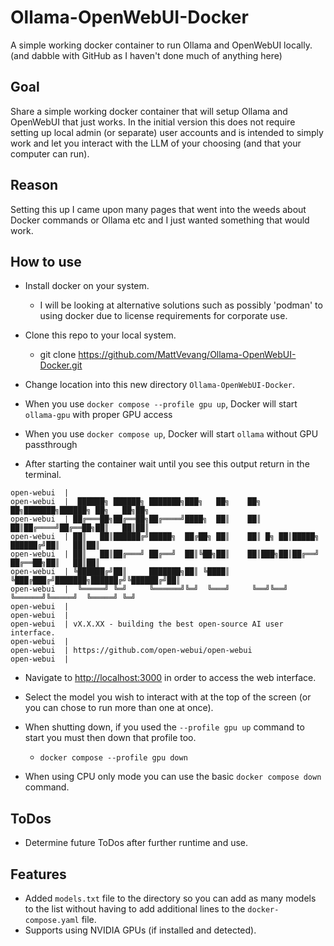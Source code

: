 # Ollama-OpenWebUI-Docker

A simple working docker container to run Ollama and OpenWebUI locally.
(and dabble with GitHub as I haven't done much of anything here)

## Goal

Share a simple working docker container that will setup Ollama
and OpenWebUI that just works.
In the initial version this does not require setting up local admin
(or separate) user accounts and is intended to simply work and let you
interact with the LLM of your choosing (and that your computer can run).

## Reason

Setting this up I came upon many pages that went into the weeds about
Docker commands or Ollama etc and I just wanted something that would work.

## How to use

- Install docker on your system.
  - I will be looking at alternative solutions such as possibly 'podman' to using docker due to license requirements
  for corporate use.
- Clone this repo to your local system.
  - git clone https://github.com/MattVevang/Ollama-OpenWebUI-Docker.git
- Change location into this new directory `Ollama-OpenWebUI-Docker`.
- When you use `docker compose --profile gpu up`, Docker will start `ollama-gpu` with proper GPU access
- When you use `docker compose up`, Docker will start `ollama` without GPU passthrough

- After starting the container wait until you see this output return in the terminal.

```text
open-webui  |
open-webui  |  ██████╗ ██████╗ ███████╗███╗   ██╗    ██╗    ██╗███████╗██████╗ ██╗   ██╗██╗
open-webui  | ██╔═══██╗██╔══██╗██╔════╝████╗  ██║    ██║    ██║██╔════╝██╔══██╗██║   ██║██║
open-webui  | ██║   ██║██████╔╝█████╗  ██╔██╗ ██║    ██║ █╗ ██║█████╗  ██████╔╝██║   ██║██║
open-webui  | ██║   ██║██╔═══╝ ██╔══╝  ██║╚██╗██║    ██║███╗██║██╔══╝  ██╔══██╗██║   ██║██║
open-webui  | ╚██████╔╝██║     ███████╗██║ ╚████║    ╚███╔███╔╝███████╗██████╔╝╚██████╔╝██║
open-webui  |  ╚═════╝ ╚═╝     ╚══════╝╚═╝  ╚═══╝     ╚══╝╚══╝ ╚══════╝╚═════╝  ╚═════╝ ╚═╝
open-webui  |
open-webui  |
open-webui  | vX.X.XX - building the best open-source AI user interface.
open-webui  |
open-webui  | https://github.com/open-webui/open-webui
open-webui  |
```

- Navigate to <http://localhost:3000> in order to access the web interface.
- Select the model you wish to interact with at the top of the screen (or you can chose to run more than one at once).

- When shutting down, if you used the `--profile gpu up` command to start you must then down that profile too.
  - `docker compose --profile gpu down`
- When using CPU only mode you can use the basic `docker compose down` command.


## ToDos

- Determine future ToDos after further runtime and use.

## Features

- Added `models.txt` file to the directory so you can add as many models to the list
without having to add additional lines to the `docker-compose.yaml` file.
- Supports using NVIDIA GPUs (if installed and detected).
